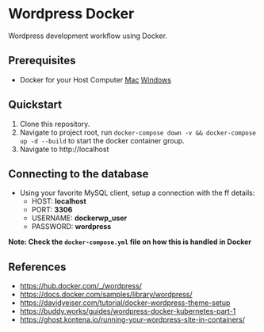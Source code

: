 # Wordpress Docker
Wordpress development workflow using Docker.

## Prerequisites
- Docker for your Host Computer [Mac](https://docs.docker.com/docker-for-mac/install/) [Windows](https://docs.docker.com/docker-for-windows/install/)

## Quickstart
1. Clone this repository.
2. Navigate to project root, run `docker-compose down -v && docker-compose up -d --build` to start the docker container group.
3. Navigate to http://localhost

## Connecting to the database
- Using your favorite MySQL client, setup a connection with the ff details:
    - HOST: **localhost**
    - PORT: **3306**
    - USERNAME: **dockerwp_user**
    - PASSWORD: **wordpress**

**Note: Check the `docker-compose.yml` file on how this is handled in Docker**

## References
- https://hub.docker.com/_/wordpress/
- https://docs.docker.com/samples/library/wordpress/
- https://davidyeiser.com/tutorial/docker-wordpress-theme-setup
- https://buddy.works/guides/wordpress-docker-kubernetes-part-1
- https://ghost.kontena.io/running-your-wordpress-site-in-containers/
